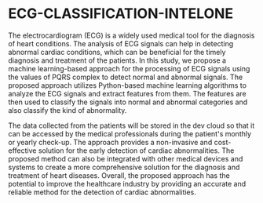 # ECG-CLASSIFICATION-INTELONE

The electrocardiogram (ECG) is a widely used medical tool for the diagnosis of heart conditions. The analysis of ECG signals can help in detecting abnormal cardiac conditions, which can be beneficial for the timely diagnosis and treatment of the patients. In this study, we propose a machine learning-based approach for the processing of ECG signals using the values of PQRS complex to detect normal and abnormal signals. The proposed approach utilizes Python-based machine learning algorithms to analyze the ECG signals and extract features from them. The features are then used to classify the signals into normal and abnormal categories and also classify the kind of abnormality.

The data collected from the patients will be stored in the dev cloud so that it can be accessed by the medical professionals during the patient's monthly or yearly check-up. The approach provides a non-invasive and cost-effective solution for the early detection of cardiac abnormalities. The proposed method can also be integrated with other medical devices and systems to create a more comprehensive solution for the diagnosis and treatment of heart diseases. Overall, the proposed approach has the potential to improve the healthcare industry by providing an accurate and reliable method for the detection of cardiac abnormalities.
